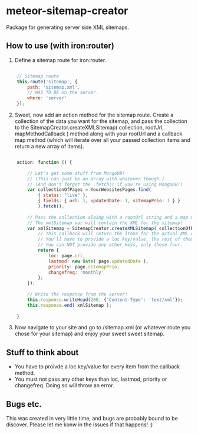 meteor-sitemap-creator
======================

Package for generating server side XML sitemaps.


## How to use (with iron:router)

1. Define a sitemap route for iron:router.
```javascript

	// Sitemap route
	this.route('sitemap', {
		path: 'sitemap.xml',
		// HAS TO BE on the server.
		where: 'server'
	});

```
2. Sweet, now add an action method for the sitemap route. Create a collection of the data you want for the sitemap, and pass the collection to the SitemapCreator.createXMLSitemap( collection, rootUrl, mapMethodCallback ) method along with your rootUrl and a callback map method (which will iterate over all your passed collection items and return a new array of items).
```javascript

	action: function () {
			
		// Let's get some stuff from MongoDB!
		// (This can just be an array with whatever though.)
    	// (And don't forget the .fetch() if you're using MongoDB!)
		var collectionOfPages = YourWebsitesPages.find(
			{ status: "live" },
			{ fields: { url: 1, updatedDate: 1, sitemapPrio: 1 } }
			).fetch();
      
      	// Pass the collection aloing with a rootUrl string and a map method callback.
      	// The xmlSitemap var will contain the XML for the sitemap!
		var xmlSitemap = SitemapCreator.createXMLSitemap( collectionOfPages, 'http://www.your-root-url.com', function ( page ) {
			// This callback will return the items for the actual XML creation.
			// You'll have to provide a loc key/value, the rest of them are optional.
			// You can NOT provide any other keys, only these four.
			return {
				loc: page.url,
				lastmod: new Date( page.updatedDate ),
				priority: page.sitemapPrio,
				changefreq: 'monthly'
			};
		});
		
		// Write the response from the server!
		this.response.writeHead(200, {'Content-Type': 'text/xml'});
		this.response.end( xmlSitemap );
			
	}

```
3. Now navigate to your site and go to /sitemap.xml (or whatever route you chose for your sitemap) and enjoy your sweet sweet sitemap.


## Stuff to think about

- You have to proivde a loc key/value for every item from the callback method.
- You must not pass any other keys than loc, lastmod, priority or changefreq. Doing so will throw an error.


## Bugs etc.

This was created in very little time, and bugs are probably bound to be discover. Please let me konw in the issues if that happens! :)
